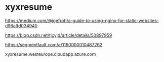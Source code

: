 # xyxresume


https://medium.com/@jgefroh/a-guide-to-using-nginx-for-static-websites-d96a9d034940

https://blog.csdn.net/tjcyjd/article/details/50897959

https://segmentfault.com/a/1190000010487262


xyxresume.westeurope.cloudapp.azure.com

